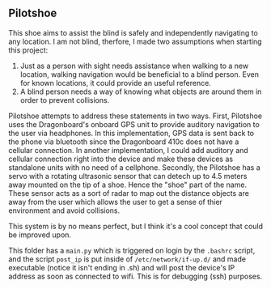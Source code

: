Pilotshoe
---------

This shoe aims to assist the blind is safely and independently navigating to any location. I am not blind, therfore, I made two assumptions when starting this project:

1. Just as a person with sight needs assistance when walking to a new location, walking navigation would be beneficial to a blind person. Even for known locations, it could provide an useful reference.
2. A blind person needs a way of knowing what objects are around them in order to prevent collisions.

Pilotshoe attempts to address these statements in two ways. First, Pilotshoe uses the Dragonboard's onboard GPS unit to provide auditory navigation to the user via headphones. In this implementation, GPS data is sent back to the phone via bluetooth since the Dragonboard 410c does not have a cellular connection. In another implementation, I could add auditory and cellular connection right into the device and make these devices as standalone units with no need of a cellphone. Secondly, the Pilotshoe has a servo with a rotating ultrasonic sensor that can detech up to 4.5 meters away mounted on the tip of a shoe. Hence the "shoe" part of the name. These sensor acts as a sort of radar to map out the distance objects are away from the user which allows the user to get a sense of thier environment and avoid collisions.

This system is by no means perfect, but I think it's a cool concept that could be improved upon.

This folder has a `main.py` which is triggered on login by the `.bashrc` script, and the script `post_ip` is put inside of `/etc/network/if-up.d/` and made executable (notice it isn't ending in .sh) and will post the device's IP address as soon as connected to wifi. This is for debugging (ssh) purposes.

